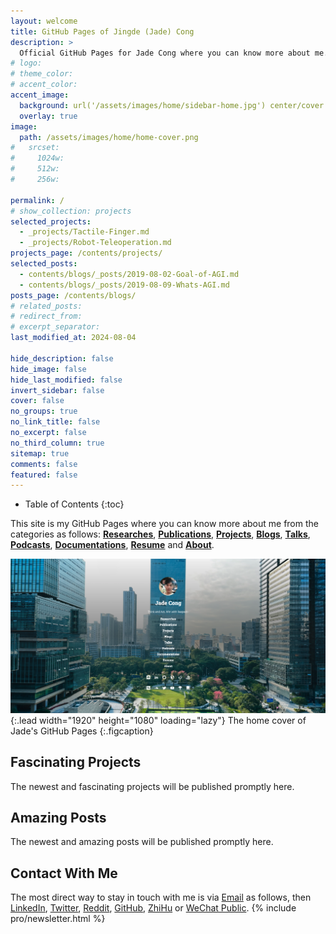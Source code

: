 ```yaml
---
layout: welcome
title: GitHub Pages of Jingde (Jade) Cong
description: >
  Official GitHub Pages for Jade Cong where you can know more about me.
# logo:
# theme_color:
# accent_color:
accent_image:
  background: url('/assets/images/home/sidebar-home.jpg') center/cover
  overlay: true
image:
  path: /assets/images/home/home-cover.png
#   srcset:
#     1024w:
#     512w:
#     256w:

permalink: /
# show_collection: projects
selected_projects:
  - _projects/Tactile-Finger.md
  - _projects/Robot-Teleoperation.md
projects_page: /contents/projects/
selected_posts:
  - contents/blogs/_posts/2019-08-02-Goal-of-AGI.md
  - contents/blogs/_posts/2019-08-09-Whats-AGI.md
posts_page: /contents/blogs/
# related_posts:
# redirect_from:
# excerpt_separator:
last_modified_at: 2024-08-04

hide_description: false
hide_image: false
hide_last_modified: false
invert_sidebar: false
cover: false
no_groups: true
no_link_title: false
no_excerpt: false
no_third_column: true
sitemap: true
comments: false
featured: false
---
```


- Table of Contents
{:toc}

This site is my GitHub Pages where you can know more about me from the categories as follows: **[Researches](/contents/researches)**, **[Publications](/contents/publications/)**, **[Projects](/contents/projects/)**, **[Blogs](/contents/blogs/)**, **[Talks](/contents/talks/)**, **[Podcasts](/contents/podcasts/)**, **[Documentations](/contents/documentations/)**, **[Resume](/contents/resume/)** and **[About](/contents/about/)**.

![Home-Cover](/assets/images/home/home-cover.png){:.lead width="1920" height="1080" loading="lazy"}
The home cover of Jade's GitHub Pages
{:.figcaption}

## Fascinating Projects

The newest and fascinating projects will be published promptly here.
<!--projects-->

## Amazing Posts

The newest and amazing posts will be published promptly here.
<!--posts-->

## Contact With Me

The most direct way to stay in touch with me is via [Email](mailto:jade.cong@qq.com) as follows, then [LinkedIn](https://www.linkedin.com/in/jingde-cong-a1a85614b), [Twitter](https://twitter.com/JadeCong26), [Reddit](https://www.reddit.com/user/JadeCong), [GitHub](https://github.com/JadeCong), [ZhiHu](https://www.zhihu.com/people/Jade_Cong) or [WeChat Public](/assets/images/home/wechat-public.jpg).
{% include pro/newsletter.html %}

<!--buymeacoffee-->
<script data-name="BMC-Widget" data-cfasync="false" src="https://cdnjs.buymeacoffee.com/1.0.0/widget.prod.min.js" data-id="jadecong" data-description="Support me on Buy me a coffee!" data-message="THANK YOU for visiting!!! I love COFFEE, so totally up for ONE!" data-color="#5F7FFF" data-position="Right" data-x_margin="18" data-y_margin="18"></script>
